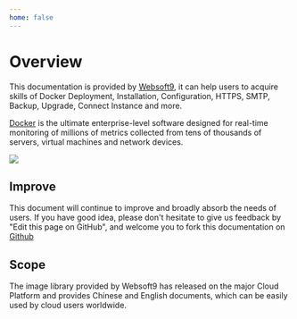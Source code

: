 ```yaml
---
home: false
---
```


# Overview

This documentation is provided by [Websoft9](https://www.websoft9.com/), it can help users to acquire skills of Docker Deployment, Installation, Configuration, HTTPS, SMTP, Backup, Upgrade, Connect Instance and more.

[Docker](https://www.zabbix.com) is the ultimate enterprise-level software designed for real-time monitoring of millions of metrics collected from tens of thousands of servers, virtual machines and network devices. 

![](https://libs.websoft9.com/Websoft9/DocsPicture/zh/zabbix/zabbix-structure-websoft9.png)

## Improve

This document will continue to improve and broadly absorb the needs of users. If you have good idea, please don't hesitate to give us feedback by "Edit this page on GitHub", and welcome you to fork this documentation on [Github](https://github.com/Websoft9/ansible-zabbix)

## Scope

The image library provided by Websoft9 has released on the major Cloud Platform and provides Chinese and English documents, which can be easily used by cloud users worldwide.